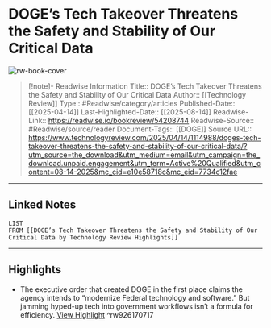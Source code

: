 # DOGE’s Tech Takeover Threatens the Safety and Stability of Our Critical Data

![rw-book-cover](https://wp.technologyreview.com/wp-content/uploads/2025/04/chainsaw.jpg?resize=1200,600)
<br>
>[!note]- Readwise Information
>Title:: DOGE’s Tech Takeover Threatens the Safety and Stability of Our Critical Data
>Author:: [[Technology Review]]
>Type:: #Readwise/category/articles
>Published-Date:: [[2025-04-14]]
>Last-Highlighted-Date:: [[2025-08-14]]
>Readwise-Link:: https://readwise.io/bookreview/54208744
>Readwise-Source:: #Readwise/source/reader
>Document-Tags:: [[DOGE]] 
>Source URL:: https://www.technologyreview.com/2025/04/14/1114988/doges-tech-takeover-threatens-the-safety-and-stability-of-our-critical-data/?utm_source=the_download&utm_medium=email&utm_campaign=the_download.unpaid.engagement&utm_term=Active%20Qualified&utm_content=08-14-2025&mc_cid=e10e58718c&mc_eid=7734c12fae
--- 

## Linked Notes
```dataview
LIST
FROM [[DOGE’s Tech Takeover Threatens the Safety and Stability of Our Critical Data by Technology Review Highlights]]
```

---

## Highlights
- The executive order that created DOGE in the first place claims the agency intends to “modernize Federal technology and software.” But jamming hyped-up tech into government workflows isn’t a formula for efficiency. [View Highlight](https://readwise.io/open/926170717) ^rw926170717
